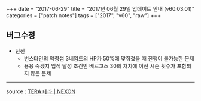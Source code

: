 +++
date = "2017-06-29"
title = "2017년 06월 29일 업데이트 안내 (v60.03.01)"
categories = ["patch notes"]
tags = ["2017", "v60", "raw"]
+++

## 버그수정

- 던전
  - 번스타인의 악령섬 3네임드의 HP가 50%에 맞춰졌을 때 진행이 불가능한 문제
  - 용용 죽겠지 업적 달성 조건인 베르고스 30회 처치에 이전 시즌 횟수가 포함되지 않은 문제

----

source : [TERA 테라 | NEXON](http://tera.nexon.com/news/update/view.aspx?n4articlesn=284)
